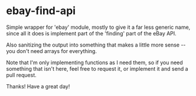 # ebay-find-api

Simple wrapper for 'ebay' module, mostly to give it a far less generic name, since all it does
is implement part of the 'finding' part of the eBay API.

Also sanitizing the output into something that makes a little more sense -- you don't need arrays
for everything.

Note that I'm only implementing functions as I need them, so if you need something that isn't
here, feel free to request it, or implement it and send a pull request.

Thanks!
Have a great day!
